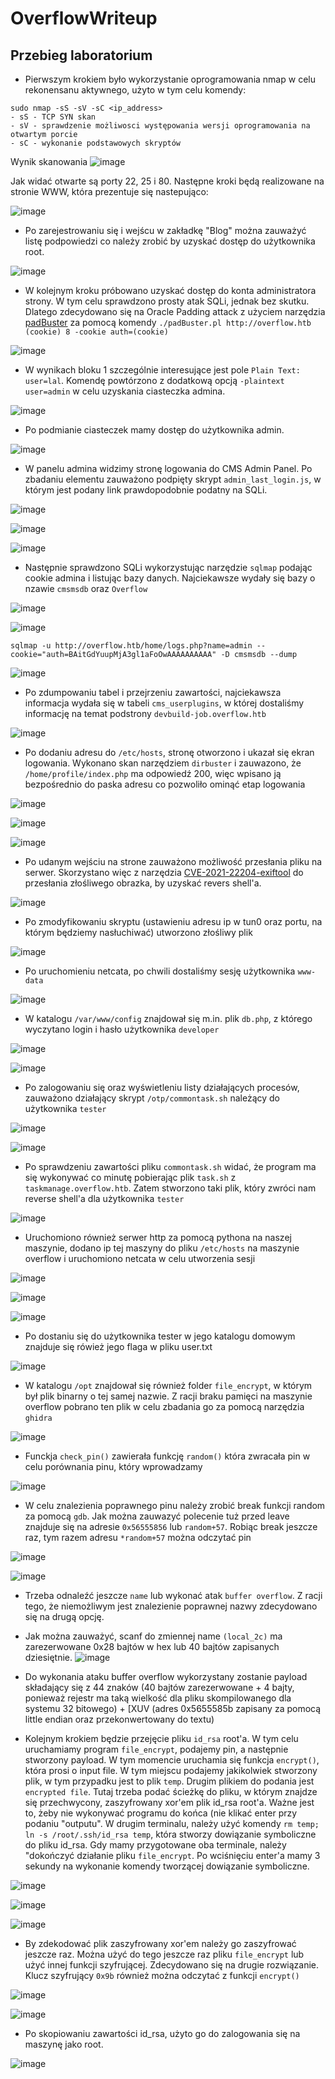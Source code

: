 # OverflowWriteup
## Przebieg laboratorium
* Pierwszym krokiem było wykorzystanie oprogramowania nmap w celu rekonensanu aktywnego, użyto w tym celu komendy:
```
sudo nmap -sS -sV -sC <ip_address>
- sS - TCP SYN skan
- sV - sprawdzenie możliwosci występowania wersji oprogramowania na otwartym porcie
- sC - wykonanie podstawowych skryptów
```
Wynik skanowania
![image](https://user-images.githubusercontent.com/73962599/149634470-197cca16-da3c-4970-928c-172db46365bf.png)

Jak widać otwarte są porty 22, 25 i 80. Następne kroki będą realizowane na stronie WWW, która prezentuje się nastepująco:

![image](https://user-images.githubusercontent.com/73962599/149634622-f76b4f78-4271-497a-9934-a26a816c7c9f.png)

* Po zarejestrowaniu się i wejścu w zakładkę "Blog" można zauważyć listę podpowiedzi co należy zrobić by uzyskać dostęp do użytkownika root.

![image](https://user-images.githubusercontent.com/73962599/150023364-e0c7df52-fd4d-4886-a0f4-13080f2e1b3c.png)

* W kolejnym kroku próbowano uzyskać dostęp do konta administratora strony. W tym celu sprawdzono prosty atak SQLi, jednak bez skutku. Dlatego zdecydowano się na Oracle Padding attack z użyciem narzędzia [padBuster](https://github.com/AonCyberLabs/PadBuster) za pomocą komendy `./padBuster.pl http://overflow.htb (cookie) 8 -cookie auth=(cookie)` 

![image](https://user-images.githubusercontent.com/73962599/149636698-fc613b2d-301c-4a34-b0f8-3a058135b7f0.png)

* W wynikach bloku 1 szczególnie interesujące jest pole `Plain Text: user=lal`. Komendę powtórzono z dodatkową opcją `-plaintext user=admin` w celu uzyskania ciasteczka admina.

![image](https://user-images.githubusercontent.com/73962599/149636912-e399d736-e505-4740-a951-ab4734174b4a.png)

* Po podmianie ciasteczek mamy dostęp do użytkownika admin.

![image](https://user-images.githubusercontent.com/73962599/149636946-138768db-2de3-4c99-af4d-9815c7880d1d.png)

* W panelu admina widzimy stronę logowania do CMS Admin Panel. Po zbadaniu elementu zauważono podpięty skrypt `admin_last_login.js`, w którym jest podany link prawdopodobnie podatny na SQLi.

![image](https://user-images.githubusercontent.com/73962599/149636975-784bc842-d76a-4af9-8851-c50150925476.png)

![image](https://user-images.githubusercontent.com/73962599/149637059-57ebe086-bb1c-4f7d-a12e-a8afc1f8568d.png)

![image](https://user-images.githubusercontent.com/73962599/149637066-769c0071-f620-4c6e-ad28-ed2a14a71e84.png)

* Następnie sprawdzono SQLi wykorzystując narzędzie `sqlmap` podając cookie admina i listując bazy danych. Najciekawsze wydały się bazy o nzawie `cmsmsdb` oraz `Overflow`

![image](https://user-images.githubusercontent.com/73962599/149637180-d84b6b9b-53ac-4c27-bf35-09160f566db3.png)

![image](https://user-images.githubusercontent.com/73962599/149637278-d517db00-ac5d-43b9-9424-a0c045540109.png)

```
sqlmap -u http://overflow.htb/home/logs.php?name=admin --cookie="auth=BAitGdYuupMjA3gl1aFoOwAAAAAAAAAA" -D cmsmsdb --dump
```

![image](https://user-images.githubusercontent.com/73962599/149637312-4dd84c49-cf6c-49a6-8d7b-210408fb93a5.png)

* Po zdumpowaniu tabel i przejrzeniu zawartości, najciekawsza informacja wydała się w tabeli `cms_userplugins`, w której dostaliśmy informację na temat podstrony `devbuild-job.overflow.htb` 

![image](https://user-images.githubusercontent.com/73962599/149637388-3da4a3d1-673f-4ceb-900d-bcdc9affa32e.png)

* Po dodaniu adresu do `/etc/hosts`, stronę otworzono i ukazał się ekran logowania. Wykonano skan narzędziem `dirbuster` i zauwazono, że `/home/profile/index.php` ma odpowiedź 200, więc wpisano ją bezpośrednio do paska adresu co pozwoliło ominąć etap logowania

![image](https://user-images.githubusercontent.com/73962599/149637443-7d491b6f-0ec6-44ce-80da-e679e0e8110e.png)

![image](https://user-images.githubusercontent.com/73962599/149637451-ef47314e-637e-4f3f-a5dc-82ece6a89090.png)

![image](https://user-images.githubusercontent.com/73962599/149637566-69c9abd7-9348-40ca-9d80-840d046116ef.png)

* Po udanym wejściu na strone zauważono możliwość przesłania pliku na serwer. Skorzystano więc z narzędzia [CVE-2021-22204-exiftool](https://github.com/convisolabs/CVE-2021-22204-exiftool) do przesłania złośliwego obrazka, by uzyskać revers shell'a.

![image](https://user-images.githubusercontent.com/73962599/149637577-baa1464f-8fe7-4284-9707-0f078b33077b.png)

* Po zmodyfikowaniu skryptu (ustawieniu adresu ip w tun0 oraz portu, na którym będziemy nasłuchiwać) utworzono złośliwy plik

![image](https://user-images.githubusercontent.com/73962599/150513498-8c59984f-8d77-4ac6-a0e5-e37f2565070b.png)

* Po uruchomieniu netcata, po chwili dostaliśmy sesję użytkownika `www-data`

![image](https://user-images.githubusercontent.com/73962599/149637965-b72ad6b3-13db-46d2-825b-8b3951b41643.png)

* W katalogu `/var/www/config` znajdował się m.in. plik `db.php`, z którego wyczytano login i hasło użytkownika `developer`

![image](https://user-images.githubusercontent.com/73962599/149638001-4dc88791-1bbf-4000-b876-3103c085f65c.png)

![image](https://user-images.githubusercontent.com/73962599/149638240-fd7d3a9e-5d22-41ae-872e-a9753e18f11e.png)

* Po zalogowaniu się oraz wyświetleniu listy działających procesów, zauważono działający skrypt `/otp/commontask.sh` należący do użytkownika `tester`

![image](https://user-images.githubusercontent.com/73962599/149638457-b7121087-9231-4a93-b6b5-0ef845583430.png)

![image](https://user-images.githubusercontent.com/73962599/149638486-7207d509-1cf2-4d33-b1c6-539498d49f93.png)

* Po sprawdzeniu zawartości pliku `commontask.sh` widać, że program ma się wykonywać co minutę pobierając plik `task.sh` z `taskmanage.overflow.htb`. Zatem stworzono taki plik, który zwróci nam reverse shell'a dla użytkownika `tester`

![image](https://user-images.githubusercontent.com/73962599/149638703-c932668a-7113-40a8-9ab3-59b21e07b937.png)

* Uruchomiono również serwer http za pomocą pythona na naszej maszynie, dodano ip tej maszyny do pliku `/etc/hosts` na maszynie overflow i uruchomiono netcata w celu utworzenia sesji

![image](https://user-images.githubusercontent.com/73962599/149638661-eae185a1-ab0d-484f-8116-a4f9ce55f5d6.png)

![image](https://user-images.githubusercontent.com/73962599/149638677-0a680baa-c875-4e21-b557-ba88d478a439.png)

![image](https://user-images.githubusercontent.com/73962599/149638681-05deb309-bd67-4a33-9636-aead01f67f48.png)

* Po dostaniu się do użytkownika tester w jego katalogu domowym znajduje się rówież jego flaga w pliku user.txt

![image](https://user-images.githubusercontent.com/73962599/150569742-8a95a672-236c-4a50-a89e-f1ac6ebda0b6.png)

* W katalogu `/opt` znajdował się również folder `file_encrypt`, w którym był plik binarny o tej samej nazwie. Z racji braku pamięci na maszynie overflow pobrano ten plik w celu zbadania go za pomocą narzędzia `ghidra`

![image](https://user-images.githubusercontent.com/73962599/149639302-4bc70192-1658-4742-9278-c959fc222540.png)

* Funckja `check_pin()` zawierała funkcję `random()` która zwracała pin w celu porównania pinu, który wprowadzamy

![image](https://user-images.githubusercontent.com/73962599/149639892-0d1297fc-7c54-4fb5-bf40-85a40d9bab68.png)

* W celu znalezienia poprawnego pinu należy zrobić break funkcji random za pomocą `gdb`. Jak można zauwazyć polecenie tuż przed leave znajduje się na adresie `0x56555856` lub `random+57`. Robiąc break jeszcze raz, tym razem adresu `*random+57` można odczytać pin

![image](https://user-images.githubusercontent.com/73962599/149639884-58f64edb-f782-464c-9312-fa29a6fea251.png)

![image](https://user-images.githubusercontent.com/73962599/149639951-443beb0c-09b0-4abd-9f70-7e02f45e653b.png)

* Trzeba odnaleźć jeszcze `name` lub wykonać atak `buffer overflow`. Z racji tego, że niemożliwym jest znalezienie poprawnej nazwy zdecydowano się na drugą opcję.
* Jak można zauważyć, scanf do zmiennej name `(local_2c)` ma zarezerwowane 0x28 bajtów w hex lub 40 bajtów zapisanych dziesiętnie.
![image](https://user-images.githubusercontent.com/73962599/150521958-f2dc6c24-b161-4129-bed6-ba8a9770c310.png)
* Do wykonania ataku buffer overflow wykorzystany zostanie payload składający się z 44 znaków (40 bajtów zarezerwowane + 4 bajty, ponieważ rejestr ma taką wielkość dla pliku skompilowanego dla systemu 32 bitowego) + [XUV (adres 0x5655585b zapisany za pomocą little endian oraz przekonwertowany do textu)

* Kolejnym krokiem będzie przejęcie pliku `id_rsa` root'a. W tym celu uruchamiamy program `file_encrypt`, podajemy pin, a następnie stworzony payload. W tym momencie uruchamia się funkcja `encrypt()`, która prosi o input file. W tym miejscu podajemy jakikolwiek stworzony plik, w tym przypadku jest to plik `temp`. Drugim plikiem do podania jest `encrypted file`. Tutaj trzeba podać ścieżkę do pliku, w którym znajdze się przechwycony, zaszyfrowany xor'em plik id_rsa root'a. Ważne jest to, żeby nie wykonywać programu do końca (nie klikać enter przy podaniu "outputu". W drugim terminalu, należy użyć komendy `rm temp; ln -s /root/.ssh/id_rsa temp`, która stworzy dowiązanie symboliczne do pliku id_rsa. Gdy mamy przygotowane oba terminale, należy "dokończyć działanie pliku `file_encrypt`. Po wciśnięciu enter'a mamy 3 sekundy na wykonanie komendy tworzącej dowiązanie symboliczne.

![image](https://user-images.githubusercontent.com/73962599/150525521-d7b3da90-3f8b-49d5-a56d-820924a8a92b.png)

![image](https://user-images.githubusercontent.com/73962599/150018148-97ceefd0-f8b0-46ca-8aae-3be82fec5ecc.png)

![image](https://user-images.githubusercontent.com/73962599/150018716-5ffd61c6-e585-4892-83cb-756b64f9344a.png)

* By zdekodować plik zaszyfrowany xor'em należy go zaszyfrować jeszcze raz. Można użyć do tego jeszcze raz pliku `file_encrypt` lub użyć innej funkcji szyfrującej. Zdecydowano się na drugie rozwiązanie. Klucz szyfrujący `0x9b` również można odczytać z funkcji `encrypt()`

![image](https://user-images.githubusercontent.com/73962599/150538245-2fbd04ad-911b-4564-81b2-5d309a997c71.png)

![image](https://user-images.githubusercontent.com/73962599/150020639-fb07c6fa-cf87-499f-a5ee-90080c4d7f70.png)

* Po skopiowaniu zawartości id_rsa, użyto go do zalogowania się na maszynę jako root.

![image](https://user-images.githubusercontent.com/73962599/150020876-bdaa911a-3130-43af-860d-03157abcb0a3.png)



